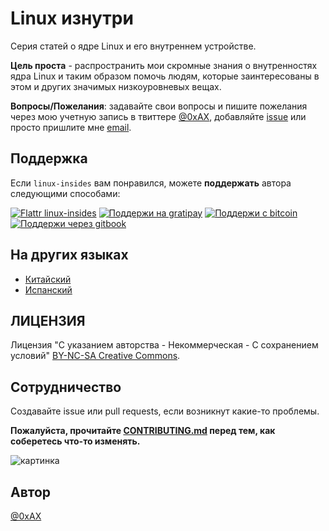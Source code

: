 Linux изнутри
=============

Серия статей о ядре Linux и его внутреннем устройстве.

**Цель проста** - распространить мои скромные знания о внутренностях ядра Linux
и таким образом помочь людям, которые заинтересованы в этом и других значимых
низкоуровневых вещах.

**Вопросы/Пожелания**: задавайте свои вопросы и пишите пожелания через мою
учетную запись в твиттере [@0xAX](https://twitter.com/0xAX), добавляйте
[issue](https://github.com/0xAX/linux-insides/issues/new) или просто пришлите
мне [email](mailto:anotherworldofworld@gmail.com).

Поддержка
---------

Если `linux-insides` вам понравился, можете **поддержать** автора следующими
способами:

[![Flattr linux-insides](https://img.shields.io/badge/donate-flattr-green.svg)](https://flattr.com/submit/auto?user_id=0xAX&url=https://github.com/0xAX/linux-insides/&title=linux-insed)
[![Поддержи на gratipay](https://img.shields.io/gratipay/0xAX.svg)](https://gratipay.com/~0xAX)
[![Поддержи с bitcoin](https://img.shields.io/badge/donate-bitcoin-green.svg)](https://www.coinbase.com/checkouts/0bfa452a41cf52c0b3f99500b4f31685)
[![Поддержи через gitbook](https://img.shields.io/badge/donate-gitbook-green.svg)](https://gumroad.com/l/gitbook_54c9232c1db1670300055523?wanted=true)

На других языках
----------------

  * [Китайский](https://github.com/MintCN/linux-insides-zh)
  * [Испанский](https://github.com/leolas95/linux-insides)

ЛИЦЕНЗИЯ
--------

Лицензия "С указанием авторства - Некоммерческая - С сохранением условий"
[BY-NC-SA Creative Commons](http://creativecommons.org/licenses/by-nc-sa/4.0).

Сотрудничество
--------------

Создавайте issue или pull requests, если возникнут какие-то проблемы.

**Пожалуйста, прочитайте
[CONTRIBUTING.md](https://github.com/0xAX/linux-insides/blob/master/CONTRIBUTING.md)
перед тем, как соберетесь что-то изменять.**

![картинка](http://oi58.tinypic.com/23upobq.jpg)

Автор
-----

[@0xAX](https://twitter.com/0xAX)

